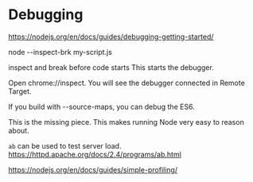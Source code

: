 # Debugging

https://nodejs.org/en/docs/guides/debugging-getting-started/

node --inspect-brk my-script.js

inspect and break before code starts
This starts the debugger.

Open chrome://inspect.  You will see the debugger connected in Remote Target.


If you build with --source-maps, you can debug the ES6.


This is the missing piece.  This makes running Node very easy to reason about.


`ab` can be used to test server load.
https://httpd.apache.org/docs/2.4/programs/ab.html

https://nodejs.org/en/docs/guides/simple-profiling/
